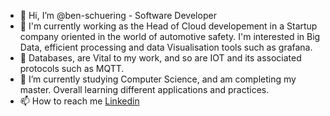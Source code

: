 - 👋 Hi, I’m @ben-schuering - Software Developer
- 👀 I'm currently working as the Head of Cloud developement in a Startup company oriented in the world of automotive safety. I'm interested in Big Data, efficient processing and data Visualisation tools such as grafana. 
- 👀 Databases, are Vital to my work, and so are IOT and its associated protocols such as MQTT. 
- 🌱 I’m currently studying Computer Science, and am completing my master. Overall learning different applications and practices. 
- 📫 How to reach me [Linkedin](https://www.linkedin.com/in/ben-schuering/)

<!---
ben-schuering/ben-schuering is a ✨ special ✨ repository because its `README.md` (this file) appears on your GitHub profile.
You can click the Preview link to take a look at your changes.
--->
